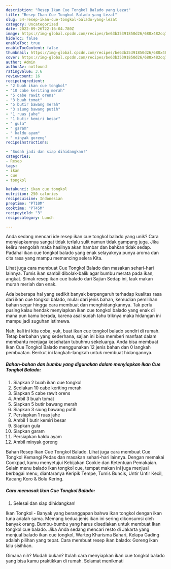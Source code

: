 ```yaml
---
description: "Resep Ikan Cue Tongkol Balado yang Lezat"
title: "Resep Ikan Cue Tongkol Balado yang Lezat"
slug: 54-resep-ikan-cue-tongkol-balado-yang-lezat
category: Uncategorized
date: 2022-09-26T22:16:04.780Z
image: https://img-global.cpcdn.com/recipes/be63b35391850d26/680x482cq70/ikan-cue-tongkol-balado-foto-resep-utama.jpg
hideToc: false
enableToc: true
enableTocContent: false
thumbnail: https://img-global.cpcdn.com/recipes/be63b35391850d26/680x482cq70/ikan-cue-tongkol-balado-foto-resep-utama.jpg
cover: https://img-global.cpcdn.com/recipes/be63b35391850d26/680x482cq70/ikan-cue-tongkol-balado-foto-resep-utama.jpg
author: Admin
authorAv: notfound
ratingvalue: 3.6
reviewcount: 16
recipeingredient:
- "2 buah ikan cue tongkol"
- "10 cabe keriting merah"
- "5 cabe rawit orens"
- "3 buah tomat"
- "5 butir bawang merah"
- "3 siung bawang putih"
- "1 ruas jahe"
- "1 butir kemiri besar"
- " gula"
- " garam"
- " kaldu ayam"
- " minyak goreng"
recipeinstructions:

- "Sudah jadi dan siap dihidangkan!"
categories:
- Resep
tags:
- ikan
- cue
- tongkol

katakunci: ikan cue tongkol 
nutrition: 250 calories
recipecuisine: Indonesian
preptime: "PT10M"
cooktime: "PT45M"
recipeyield: "3"
recipecategory: Lunch

---
```





Anda sedang mencari ide resep ikan cue tongkol balado yang unik? Cara menyiapkannya sangat tidak terlalu sulit namun tidak gampang juga. Jika keliru mengolah maka hasilnya akan hambar dan bahkan tidak sedap. Padahal ikan cue tongkol balado yang enak selayaknya punya aroma dan cita rasa yang mampu memancing selera Kita.





Lihat juga cara membuat Cue Tongkol Balado dan masakan sehari-hari lainnya. Tumis ikan sambil dibolak-balik agar bumbu merata pada ikan, angkat. Simak resep ikan cue balado dari Sajian Sedap ini, lauk makan murah meriah dan enak.

Ada beberapa hal yang sedikit banyak berpengaruh terhadap kualitas rasa dari ikan cue tongkol balado, mulai dari jenis bahan, kemudian pemilihan bahan segar hingga cara membuat dan menghidangkannya. Tak perlu pusing kalau hendak menyiapkan ikan cue tongkol balado yang enak di mana pun kamu berada, karena asal sudah tahu triknya maka hidangan ini mampu jadi suguhan istimewa.






Nah, kali ini kita coba, yuk, buat ikan cue tongkol balado sendiri di rumah. Tetap berbahan yang sederhana, sajian ini bisa memberi manfaat dalam membantu menjaga kesehatan tubuhmu sekeluarga. Anda bisa membuat Ikan Cue Tongkol Balado menggunakan 12 jenis bahan dan 0 langkah pembuatan. Berikut ini langkah-langkah untuk membuat hidangannya.

<!--inarticleads1-->

##### Bahan-bahan dan bumbu yang digunakan dalam menyiapkan Ikan Cue Tongkol Balado:

1. Siapkan 2 buah ikan cue tongkol
1. Sediakan 10 cabe keriting merah
1. Siapkan 5 cabe rawit orens
1. Ambil 3 buah tomat
1. Siapkan 5 butir bawang merah
1. Siapkan 3 siung bawang putih
1. Persiapkan 1 ruas jahe
1. Ambil 1 butir kemiri besar
1. Siapkan  gula
1. Siapkan  garam
1. Persiapkan  kaldu ayam
1. Ambil  minyak goreng


Bahan Resep Ikan Cue Tongkol Balado. Lihat juga cara membuat Cue Tongkol Kemangi Pedas dan masakan sehari-hari lainnya. Dengan memakai Cookpad, kamu menyetujui Kebijakan Cookie dan Ketentuan Pemakaian. Selain menu balado ikan tongkol cue, tempat makan ini juga menjual berbagai menu, diantaranya Keripik Tempe, Tumis Buncis, Untir Untir Kecil, Kacang Koro &amp; Bolu Kering. 

<!--inarticleads2-->

##### Cara memasak Ikan Cue Tongkol Balado:


1. Selesai dan siap dihidangkan!

Ikan Tongkol - Banyak yang beranggapan bahwa ikan tongkol dengan ikan tuna adalah sama. Memang kedua jenis ikan ini sering dikonsumsi oleh banyak orang. Bumbu-bumbu yang harus disediakan untuk membuat Ikan tongkol cue balado. Jika Anda sedang mencari resto di Jakarta yang menjual balado ikan cue tongkol, Warteg Kharisma Bahari, Kelapa Gading adalah pilihan yang tepat. Cara membuat resep ikan balado: Goreng ikan lalu sisihkan. 

Gimana nih? Mudah bukan? Itulah cara menyiapkan ikan cue tongkol balado yang bisa kamu praktikkan di rumah. Selamat menikmati
